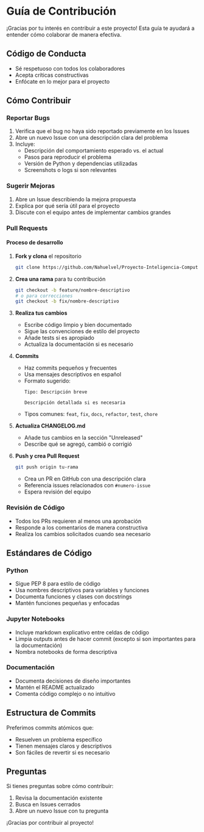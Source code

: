 # Guía de Contribución

¡Gracias por tu interés en contribuir a este proyecto! Esta guía te ayudará a entender cómo colaborar de manera efectiva.

## Código de Conducta
- Sé respetuoso con todos los colaboradores
- Acepta críticas constructivas
- Enfócate en lo mejor para el proyecto

## Cómo Contribuir

### Reportar Bugs
1. Verifica que el bug no haya sido reportado previamente en los Issues
2. Abre un nuevo Issue con una descripción clara del problema
3. Incluye:
   - Descripción del comportamiento esperado vs. el actual
   - Pasos para reproducir el problema
   - Versión de Python y dependencias utilizadas
   - Screenshots o logs si son relevantes

### Sugerir Mejoras
1. Abre un Issue describiendo la mejora propuesta
2. Explica por qué sería útil para el proyecto
3. Discute con el equipo antes de implementar cambios grandes

### Pull Requests

#### Proceso de desarrollo
1. **Fork y clona** el repositorio
   ```bash
   git clone https://github.com/Nahuelvel/Proyecto-Inteligencia-Computacional.git
   ```

2. **Crea una rama** para tu contribución
   ```bash
   git checkout -b feature/nombre-descriptivo
   # o para correcciones
   git checkout -b fix/nombre-descriptivo
   ```

3. **Realiza tus cambios**
   - Escribe código limpio y bien documentado
   - Sigue las convenciones de estilo del proyecto
   - Añade tests si es apropiado
   - Actualiza la documentación si es necesario

4. **Commits**
   - Haz commits pequeños y frecuentes
   - Usa mensajes descriptivos en español
   - Formato sugerido:
     ```
     Tipo: Descripción breve
     
     Descripción detallada si es necesaria
     ```
   - Tipos comunes: `feat`, `fix`, `docs`, `refactor`, `test`, `chore`

5. **Actualiza CHANGELOG.md**
   - Añade tus cambios en la sección "Unreleased"
   - Describe qué se agregó, cambió o corrigió

6. **Push y crea Pull Request**
   ```bash
   git push origin tu-rama
   ```
   - Crea un PR en GitHub con una descripción clara
   - Referencia issues relacionados con `#numero-issue`
   - Espera revisión del equipo

### Revisión de Código
- Todos los PRs requieren al menos una aprobación
- Responde a los comentarios de manera constructiva
- Realiza los cambios solicitados cuando sea necesario

## Estándares de Código

### Python
- Sigue PEP 8 para estilo de código
- Usa nombres descriptivos para variables y funciones
- Documenta funciones y clases con docstrings
- Mantén funciones pequeñas y enfocadas

### Jupyter Notebooks
- Incluye markdown explicativo entre celdas de código
- Limpia outputs antes de hacer commit (excepto si son importantes para la documentación)
- Nombra notebooks de forma descriptiva

### Documentación
- Documenta decisiones de diseño importantes
- Mantén el README actualizado
- Comenta código complejo o no intuitivo

## Estructura de Commits
Preferimos commits atómicos que:
- Resuelven un problema específico
- Tienen mensajes claros y descriptivos
- Son fáciles de revertir si es necesario

## Preguntas
Si tienes preguntas sobre cómo contribuir:
1. Revisa la documentación existente
2. Busca en Issues cerrados
3. Abre un nuevo Issue con tu pregunta

¡Gracias por contribuir al proyecto!
